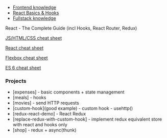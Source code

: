 - [Frontend knowledge](/Frontend.md)
- [React Basics & Hooks](/React.md)
- [Fullstack knowledge](/FullStack.md)

React - The Complete Guide (incl Hooks, React Router, Redux)

[JS/HTML/CSS cheat sheet](https://htmlcheatsheet.com/js/)

[React cheat sheet](https://devhints.io/react)

[Flexbox cheat sheet](https://css-tricks.com/snippets/css/a-guide-to-flexbox/)

[ES 6 cheat sheet](https://devhints.io/es6)

### Projects

- [expenses] - basic components + state management
- [meals] - hooks
- [movies] - send HTTP requests
- [custom-hook](good example) - custom hook - usehttp()
- [redux-react-demo] - React Redux
- [replace-redux-with-custom-hook] - implement redux equivalent store with react and hooks only
- [shop] - redux + async(thunk)
